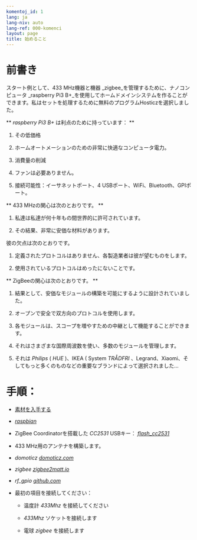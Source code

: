 ```yaml
---
komentoj_id: 1
lang: ja
lang-niv: auto
lang-ref: 000-komenci
layout: page
title: 始めること
---
```


# 前書き
スタート例として、433 MHz機器と機器  _zigbee_を管理するために、ナノコンピュータ  _raspberry Pi3 B+_を使用してホームドメインシステムを作ることができます。私はセットを処理するために無料のプログラムHosticzを選択しました。  

**    _raspberry Pi3 B+_  は利点のために持っています： **  

 1. その低価格 


 2. ホームオートメーションのための非常に快適なコンピュータ電力。  


 3. 消費量の削減 


 4. ファンは必要ありません。  


 5. 接続可能性：イーサネットポート、4 USBポート、WiFi、Bluetooth、GPIポート。  




**  433 MHzの関心は次のとおりです。 **  

 1. 私達は私達が何十年もの間世界的に許可されています。  


 2. その結果、非常に安価な材料があります。  



 
彼の欠点は次のとおりです。 

 1. 定義されたプロトコルはありません、各製造業者は彼が望むものをします。  


 2. 使用されているプロトコルはめったにないことです。  




**  ZigBeeの関心は次のとおりです。 **  

 1. 結果として、安価なモジュールの構築を可能にするように設計されていました。  


 1. オープンで安全で双方向のプロトコルを使用します。  


 1. 各モジュールは、スコープを増やすための中継として機能することができます。  


 1. それはさまざまな国際周波数を使い、多数のモジュールを管理します。  


 1. それは  _Philips_   (    _HUE_  )、IKEA   (  System   _TRÅDFRI_ 、Legrand、Xiaomi、そしてもっと多くのものなどの重要なブランドによって選択されました...  




# 手順：

* [ 素材を入手する ](_posts/2020-08-31-aparataro.md)  


* [    _raspbian_  ](_posts/2020-12-22-instali_raspbian.md)  


*  ZigBee Coordinatorを搭載した  _CC2531_    USBキー：  [    _flash\_cc2531_  ](https://jmichault.github.io/flash_cc2531-dok/)  

* 433 MHz用のアンテナを構築します。  


*   _domoticz_    [   _domoticz.com_  ](https://www.domoticz.com/wiki/Raspberry_Pi)  


*   _zigbee_    [   _zigbee2mqtt.io_  ](https://www.zigbee2mqtt.io/getting_started/running_zigbee2mqtt.html)  


*   _rf\_gpio_    [   _github.com_  ](https://github.com/jmichault/rf_gpio/blob/master/LeguMin.md)  


* 最初の項目を接続してください：   


  * 温度計  _433Mhz_  を接続してください


  *   _433Mhz_  ソケットを接続します


  * 電球  _zigbee_  を接続します



